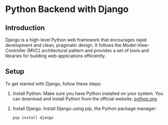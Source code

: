 # Python Backend with Django

## Introduction
Django is a high-level Python web framework that encourages rapid development and clean, pragmatic design. It follows the Model-View-Controller (MVC) architectural pattern and provides a set of tools and libraries for building web applications efficiently.

## Setup
To get started with Django, follow these steps:

1. Install Python: Make sure you have Python installed on your system. You can download and install Python from the official website: [python.org](https://www.python.org/).

2. Install Django: Install Django using pip, the Python package manager:
   ```bash
   pip install django
